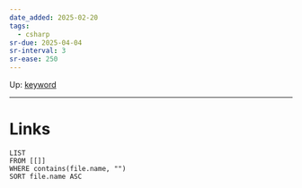 ```yaml
---
date_added: 2025-02-20
tags:
  - csharp
sr-due: 2025-04-04
sr-interval: 3
sr-ease: 250
---
```

Up: [keyword](keyword.md)
___
 
# Links
```dataview
LIST
FROM [[]]
WHERE contains(file.name, "")
SORT file.name ASC
```
